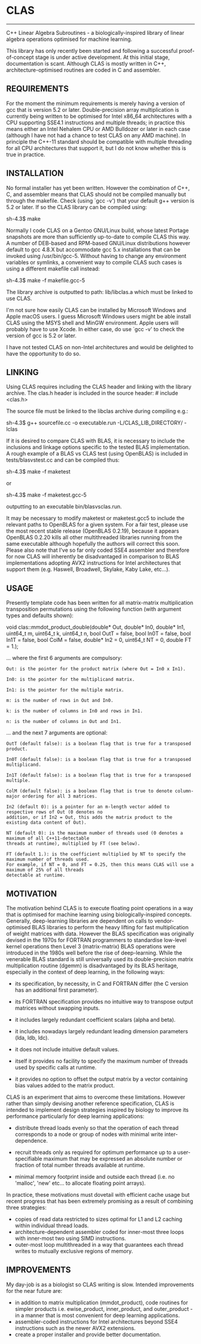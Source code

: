 # CLAS
------
C++ Linear Algebra Subroutines - a biologically-inspired library of linear algebra operations optimised for machine
learning.

This library has only recently been started and following a successful proof-of-concept stage is under active
development. At this initial stage, documentation is scant. Although CLAS is mostly written in C++,
architecture-optimised routines are coded in C and assembler.

REQUIREMENTS
------------
For the moment the minimum requirements is merely having a version of gcc that is version 5.2 or later. Double-precision
array multiplication is currently being written to be optimised for Intel x86_64 architectures with a CPU supporting
SSE4.1 instructions and multiple threads; in practice this means either an Intel Nehalem CPU or AMD Bulldozer or later
in each case (although I have not had a chance to test CLAS on any AMD machine). In principle the C++-11 standard
should be compatible with multiple threading for all CPU architectures that support it, but I do not know whether this is
true in practice.

INSTALLATION
------------
No formal installer has yet been written. However the combination of C++, C, and assembler means that CLAS should not be
compiled manually but through the makefile. Check (using `gcc -v') that your default g++ version is 5.2 or later.  If so
the CLAS library can be compiled using:

sh-4.3$ make 

Normally I code CLAS on a Gentoo GNU/Linux build, whose latest Portage snapshots are more than sufficiently up-to-date
to compile CLAS this way. A number of DEB-based and RPM-based GNU/Linux distributions however default to gcc 4.8.X but
accommodate gcc 5.x installations that can be invoked using /usr/bin/gcc-5. Without having to change any environment
variables or symlinks, a convenient way to compile CLAS such cases is using a different makefile call instead:

sh-4.3$ make -f makefile.gcc-5 

The library archive is outputted to path: lib/libclas.a which must be linked to use CLAS.

I'm not sure how easily CLAS can be installed by Microsoft Windows and Apple macOS users. I guess Microsoft Windows
users might be able install CLAS using the MSYS shell and MinGW environment. Apple users will probably have to use
Xcode. In either case, do use `gcc -v' to check the version of gcc is 5.2 or later.

I have not tested CLAS on non-Intel architectures and would be delighted to have the opportunity to do so.

LINKING
-------
Using CLAS requires including the CLAS header and linking with the library archive. The clas.h header is included in the
source header: # include <clas.h>

The source file must be linked to the libclas archive during compiling e.g.: 

sh-4.3$ g++ sourcefile.cc -o executable.run -L/CLAS_LIB_DIRECTORY/ -lclas

If it is desired to compare CLAS with BLAS, it is necessary to include the inclusions and linkage options specific to
the tested BLAS implementation. A rough example of a BLAS vs CLAS test (using OpenBLAS) is included in
tests/blasvstest.cc and can be compiled thus:

sh-4.3$ make -f maketest

or

sh-4.3$ make -f maketest.gcc-5

outputting to an executable bin/blasvsclas.run.

It may be necessary to modify maketest or maketest.gcc5 to include the relevant paths to OpenBLAS for a given system.
For a fair test, please use the most recent stable release (OpenBLAS 0.2.19), because it appears OpenBLAS 0.2.20 kills
all other multithreaded libraries running from the same executable although hopefully the authors will correct this
soon. Please also note that I've so far only coded SSE4 assembler and therefore for now CLAS will inherently be
disadvantaged in comparison to BLAS implementations adopting AVX2 instructions for Intel architectures that support them
(e.g. Haswell, Broadwell, Skylake, Kaby Lake, etc...).

USAGE
-----
Presently template code has been written for all matrix-matrix multiplication transposition permutations using the
following function (with argument types and defaults shown):

void clas::mmdot_product_double(double* Out, double* In0, double* In1, uint64_t m, uint64_t k, uint64_t n,
				bool OutT = false, bool In0T = false, bool In1T = false, bool ColM = false, 
				double* In2 = 0, uint64_t NT = 0, double FT = 1.);

... where the first 6 arguments are compulsory:

	Out: is the pointer for the product matrix (where Out = In0 x In1).

	In0: is the pointer for the multiplicand matrix.

	In1: is the pointer for the multiple matrix.

	m: is the number of rows in Out and In0.
	
	k: is the number of columns in In0 and rows in In1.

	n: is the number of columns in Out and In1.

... and the next 7 arguments are optional:

	OutT (default false): is a boolean flag that is true for a transposed product.

	In0T (default false): is a boolean flag that is true for a transposed multiplicand.
	
	In1T (default false): is a boolean flag that is true for a transposed multiple.

	ColM (default false): is a boolean flag that is true to denote column-major ordering for all 3 matrices.

	In2 (default 0): is a pointer for an m-length vector added to respective rows of Out (0 denotes no 
	addition, or if In2 = Out, this adds the matrix product to the existing data content of Out).

	NT (default 0): is the maximum number of threads used (0 denotes a maximum of all C++11-detectable 
	threads at runtime), multiplied by FT (see below).

	FT (default 1.): is the coefficient multiplied by NT to specify the maximum number of threads used. 
	For example, if NT = 0, and FT = 0.25, then this means CLAS will use a maximum of 25% of all threads 
	detectable at runtime.

MOTIVATION
-----------

The motivation behind CLAS is to execute floating point operations in a way that is optimised for machine learning using
biologically-inspired concepts. Generally, deep-learning libraries are dependent on calls to vendor-optimised BLAS
libraries to perform the heavy lifting for fast multiplication of weight matrices with data. However the BLAS
specification was originally devised in the 1970s for FORTRAN programmers to standardise low-level kernel operations
then Level 3 (matrix-matrix) BLAS operations were introduced in the 1980s well before the rise of deep-learning. While
the venerable BLAS standard is still universally used its double-precision matrix multiplication routine (dgemm) is
disadvantaged by its BLAS heritage, especially in the context of deep learning, in the following ways:

- its specification, by necessity, in C and FORTRAN differ (the C version has an additional first parameter).

- its FORTRAN specification provides no intuitive way to transpose output matrices without swapping inputs.

- it includes largely redundant coefficient scalars (alpha and beta).

- it includes nowadays largely redundant leading dimension parameters (lda, ldb, ldc).

- it does not include intuitive default values.

- itself it provides no facility to specify the maximum number of threads used by specific calls at runtime.

- it provides no option to offset the output matrix by a vector containing bias values added to the matrix product.

CLAS is an experiment that aims to overcome these limitations. However rather than simply devising another reference
specification, CLAS is intended to implement design strategies inspired by biology to improve its performance
particularly for deep learning applications:

- distribute thread loads evenly so that the operation of each thread corresponds to a node or group of nodes with
  minimal write inter-dependence.

- recruit threads only as required for optimum performance up to a user-specifiable maximum that may be expressed an
  absolute number or fraction of total number threads available at runtime.

- minimal memory footprint inside and outside each thread (i.e. no 'malloc', 'new' etc... to allocate floating point
  arrays).

In practice, these motivations must dovetail with efficient cache usage but recent progress that has been extremely
promising as a result of combining three strategies:

- copies of read data restricted to sizes optimal for L1 and L2 caching within individual thread loads.
- architecture-dependent assembler coded for inner-most three loops with inner-most two using SIMD instructions.
- outer-most loop multithreaded in a way that guarantees each thread writes to mutually exclusive regions of memory.

IMPROVEMENTS
------------
My day-job is as a biologist so CLAS writing is slow. Intended improvements for the near future are:

- in addition to matrix multiplication (mmdot_product), code routines for simpler products i.e. ewise_product,
  inner_product, and outer_product - in a manner that is most convenient for deep learning applications.
- assembler-coded instructions for Intel architectures beyond SSE4 instructions such as the newer AVX2 extensions.
- create a proper installer and provide better documentation.

